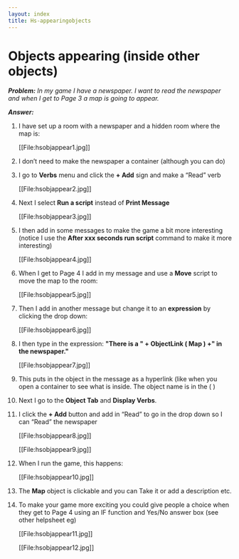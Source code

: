 ```yaml
---
layout: index
title: Hs-appearingobjects
---
```


Objects appearing (inside other objects)
========================================

***Problem:*** *In my game I have a newspaper. I want to read the newspaper and when I get to Page 3 a map is going to appear.*

***Answer:***

1. I have set up a room with a newspaper and a hidden room where the map is:

     
     [[File:hsobjappear1.jpg]]

2. I don’t need to make the newspaper a container (although you can do)

3. I go to **Verbs** menu and click the **+ Add** sign and make a “Read” verb

     [[File:hsobjappear2.jpg]]

4. Next I select **Run a script** instead of **Print Message**

     [[File:hsobjappear3.jpg]]

5. I then add in some messages to make the game a bit more interesting (notice I use the **After xxx seconds run script** command to make it more interesting)

     [[File:hsobjappear4.jpg]]

6. When I get to Page 4 I add in my message and use a **Move** script to move the map to the room:

     [[File:hsobjappear5.jpg]]

7. Then I add in another message but change it to an **expression** by clicking the drop down:

     [[File:hsobjappear6.jpg]]

8. I then type in the expression: **"There is a " + ObjectLink ( Map ) +" in the newspaper."**

     
     [[File:hsobjappear7.jpg]]

9. This puts in the object in the message as a hyperlink (like when you open a container to see what is inside. The object name is in the ( )

10. Next I go to the **Object Tab** and **Display Verbs**.

11. I click the **+ Add** button and add in “Read” to go in the drop down so I can “Read” the newspaper

     [[File:hsobjappear8.jpg]]
     
     [[File:hsobjappear9.jpg]]

12. When I run the game, this happens:

     [[File:hsobjappear10.jpg]]

13. The **Map** object is clickable and you can Take it or add a description etc.

14. To make your game more exciting you could give people a choice when they get to Page 4 using an IF function and Yes/No answer box (see other helpsheet eg)

     [[File:hsobjappear11.jpg]]

     [[File:hsobjappear12.jpg]]
